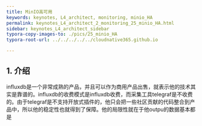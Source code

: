 ```yaml
---
title: MinIO高可用
keywords: keynotes, L4_architect, monitoring, minio_HA
permalink: keynotes_L4_architect_2_monitoring_25_minio_HA.html
sidebar: keynotes_L4_architect_sidebar
typora-copy-images-to: ./pics/25_minio_HA
typora-root-url: ../../../../../cloudnative365.github.io

---
```


## 1. 介绍

influxdb是一个非常成熟的产品，并且可以作为商用产品出售，就表示他的技术其实是靠谱的。influxdb的收费模式是influxdb收费，而采集工具telegraf是不收费的。由于telegraf是不支持开放式插件的，他只会把一些社区贡献的代码整合到产品中，所以他的稳定性也就得到了保障。他的局限性就在于他outpu的数据基本都是

